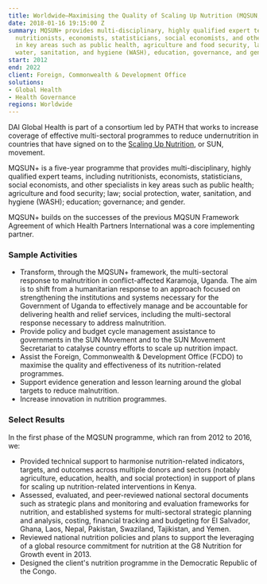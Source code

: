 ```yaml
---
title: Worldwide—Maximising the Quality of Scaling Up Nutrition (MQSUN, MQSUN+) Framework
date: 2018-01-16 19:15:00 Z
summary: MQSUN+ provides multi-disciplinary, highly qualified expert teams, including
  nutritionists, economists, statisticians, social economists, and other specialists
  in key areas such as public health, agriculture and food security, law, social protection,
  water, sanitation, and hygiene (WASH), education, governance, and gender.
start: 2012
end: 2022
client: Foreign, Commonwealth & Development Office
solutions:
- Global Health
- Health Governance
regions: Worldwide
---
```


DAI Global Health is part of a consortium led by PATH that works to increase coverage of effective multi-sectoral programmes to reduce undernutrition in countries that have signed on to the [Scaling Up Nutrition](http://scalingupnutrition.org), or SUN, movement.

MQSUN+ is a five-year programme that provides multi-disciplinary, highly qualified expert teams, including nutritionists, economists, statisticians, social economists, and other specialists in key areas such as public health; agriculture and food security; law; social protection, water, sanitation, and hygiene (WASH); education; governance; and gender.

MQSUN+ builds on the successes of the previous MQSUN Framework Agreement of which Health Partners International was a core implementing partner.

### Sample Activities

* Transform,  through the MQSUN+ framework, the multi-sectoral response to malnutrition in conflict-affected Karamoja, Uganda. The aim is to shift from a humanitarian response to an approach focused on strengthening the institutions and systems necessary for the Government of Uganda to effectively manage and be accountable for delivering health and relief services, including the multi-sectoral response necessary to address malnutrition.
* Provide policy and budget cycle management assistance to governments in the SUN Movement and to the SUN Movement Secretariat to catalyse country efforts to scale up nutrition impact.
* Assist the Foreign, Commonwealth & Development Office (FCDO) to maximise the quality and effectiveness of its nutrition-related programmes.
* Support evidence generation and lesson learning around the global targets to reduce malnutrition.
* Increase innovation in nutrition programmes.

### Select Results

In the first phase of the MQSUN programme, which ran from 2012 to 2016, we:

* Provided technical support to harmonise nutrition-related indicators, targets, and outcomes across multiple donors and sectors (notably agriculture, education, health, and social protection) in support of plans for scaling up nutrition-related interventions in Kenya.
* Assessed, evaluated, and peer-reviewed national sectoral documents such as strategic plans and monitoring and evaluation frameworks for nutrition, and established systems for multi-sectoral strategic planning and analysis, costing, financial tracking and budgeting for El Salvador, Ghana, Laos, Nepal, Pakistan, Swaziland, Tajikistan, and Yemen.
* Reviewed national nutrition policies and plans to support the leveraging of a global resource commitment for nutrition at the G8 Nutrition for Growth event in 2013.
* Designed the client's nutrition programme in the Democratic Republic of the Congo.